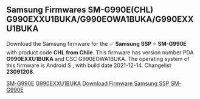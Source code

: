 <h2>Samsung Firmwares SM-G990E(CHL) G990EXXU1BUKA/G990EOWA1BUKA/G990EXXU1BUKA</h2>
Download the Samsung firmware for the ✅ <strong>Samsung SSP </strong> ⭐ <strong>SM-G990E</strong> with product code <strong>CHL</strong> <strong> from Chile</strong>. This firmware has version number PDA <strong>G990EXXU1BUKA</strong> and CSC G990EOWA1BUKA. The operating system of this firmware is Android S , with build date 2021-12-14. Changelist <strong>23091208</strong>.


[SM-G990E](https://samfirm.shop/samsung/model/SM-G990E)
[G990EXXU1BUKA](https://samfirm.shop/samsung/pda/G990EXXU1BUKA)
[Download Firmware Samsung SSP SM-G990E](https://samfirm.shop/samsung/firmware/482001)
